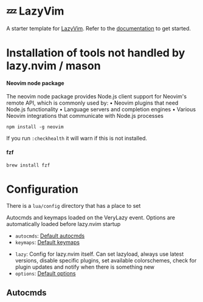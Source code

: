 # 💤 LazyVim

A starter template for [LazyVim](https://github.com/LazyVim/LazyVim).
Refer to the [documentation](https://lazyvim.github.io/installation) to get started.

# Installation of tools not handled by lazy.nvim / mason

#### Neovim node package

The neovim node package provides Node.js client support for Neovim's remote API, which is commonly used by:
• Neovim plugins that need Node.js functionality
• Language servers and completion engines
• Various Neovim integrations that communicate with Node.js processes

`npm install -g neovim`

If you run `:checkhealth` it will warn if this is not installed.

#### fzf

`brew install fzf`

# Configuration

There is a `lua/config` directory that has a place to set

Autocmds and keymaps loaded on the VeryLazy event. Options are automatically loaded before lazy.nvim startup

- `autocmds`: [Default autocmds](https://github.com/LazyVim/LazyVim/blob/main/lua/lazyvim/config/autocmds.lua)
- `keymaps`: [Default keymaps](https://github.com/LazyVim/LazyVim/blob/main/lua/lazyvim/config/keymaps.lua)

* `lazy`: Config for lazy.nvim itself. Can set lazyload, always use latest versions, disable specific plugins, set available colorschemes, check for plugin updates and notify when there is something new
* `options`: [Default options](https://github.com/LazyVim/LazyVim/blob/main/lua/lazyvim/config/options.lua)

## Autocmds
